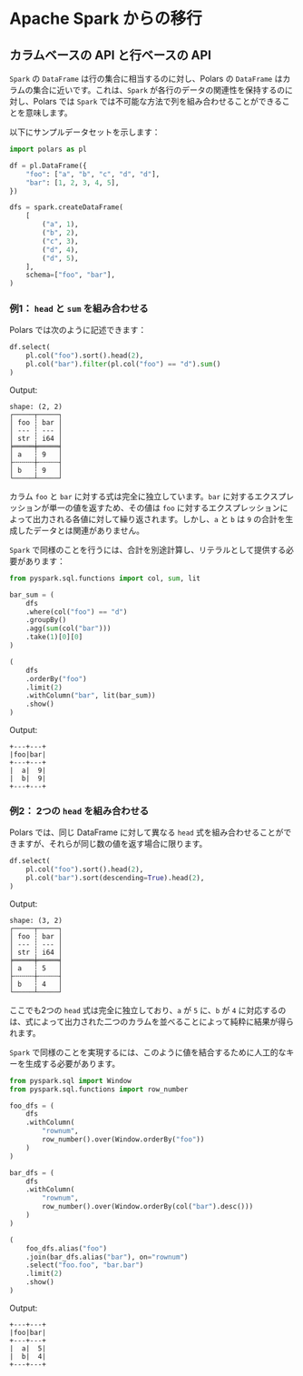 # Apache Spark からの移行

## カラムベースの API と行ベースの API

`Spark` の `DataFrame` は行の集合に相当するのに対し、Polars の `DataFrame` はカラムの集合に近いです。これは、`Spark` が各行のデータの関連性を保持するのに対し、Polars では `Spark` では不可能な方法で列を組み合わせることができることを意味します。

以下にサンプルデータセットを示します：

```python
import polars as pl

df = pl.DataFrame({
    "foo": ["a", "b", "c", "d", "d"],
    "bar": [1, 2, 3, 4, 5],
})

dfs = spark.createDataFrame(
    [
        ("a", 1),
        ("b", 2),
        ("c", 3),
        ("d", 4),
        ("d", 5),
    ],
    schema=["foo", "bar"],
)
```

### 例1： `head` と `sum` を組み合わせる

Polars では次のように記述できます：

```python
df.select(
    pl.col("foo").sort().head(2),
    pl.col("bar").filter(pl.col("foo") == "d").sum()
)
```

Output:

```
shape: (2, 2)
┌─────┬─────┐
│ foo ┆ bar │
│ --- ┆ --- │
│ str ┆ i64 │
╞═════╪═════╡
│ a   ┆ 9   │
├╌╌╌╌╌┼╌╌╌╌╌┤
│ b   ┆ 9   │
└─────┴─────┘
```

カラム `foo` と `bar` に対する式は完全に独立しています。`bar` に対するエクスプレッションが単一の値を返すため、その値は `foo` に対するエクスプレッションによって出力される各値に対して繰り返されます。しかし、`a` と `b` は `9` の合計を生成したデータとは関連がありません。

`Spark` で同様のことを行うには、合計を別途計算し、リテラルとして提供する必要があります：

```python
from pyspark.sql.functions import col, sum, lit

bar_sum = (
    dfs
    .where(col("foo") == "d")
    .groupBy()
    .agg(sum(col("bar")))
    .take(1)[0][0]
)

(
    dfs
    .orderBy("foo")
    .limit(2)
    .withColumn("bar", lit(bar_sum))
    .show()
)
```

Output:

```
+---+---+
|foo|bar|
+---+---+
|  a|  9|
|  b|  9|
+---+---+
```

### 例2： 2つの `head` を組み合わせる

Polars では、同じ DataFrame に対して異なる `head` 式を組み合わせることができますが、それらが同じ数の値を返す場合に限ります。

```python
df.select(
    pl.col("foo").sort().head(2),
    pl.col("bar").sort(descending=True).head(2),
)
```

Output:

```
shape: (3, 2)
┌─────┬─────┐
│ foo ┆ bar │
│ --- ┆ --- │
│ str ┆ i64 │
╞═════╪═════╡
│ a   ┆ 5   │
├╌╌╌╌╌┼╌╌╌╌╌┤
│ b   ┆ 4   │
└─────┴─────┘
```

ここでも2つの `head` 式は完全に独立しており、`a` が `5` に、`b` が `4` に対応するのは、式によって出力された二つのカラムを並べることによって純粋に結果が得られます。

`Spark` で同様のことを実現するには、このように値を結合するために人工的なキーを生成する必要があります。

```python
from pyspark.sql import Window
from pyspark.sql.functions import row_number

foo_dfs = (
    dfs
    .withColumn(
        "rownum",
        row_number().over(Window.orderBy("foo"))
    )
)

bar_dfs = (
    dfs
    .withColumn(
        "rownum",
        row_number().over(Window.orderBy(col("bar").desc()))
    )
)

(
    foo_dfs.alias("foo")
    .join(bar_dfs.alias("bar"), on="rownum")
    .select("foo.foo", "bar.bar")
    .limit(2)
    .show()
)
```

Output:

```
+---+---+
|foo|bar|
+---+---+
|  a|  5|
|  b|  4|
+---+---+
```
